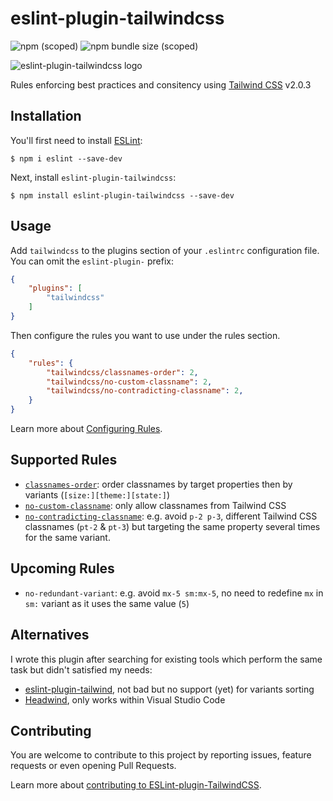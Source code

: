# eslint-plugin-tailwindcss
![npm (scoped)](https://img.shields.io/npm/v/eslint-plugin-tailwindcss?style=for-the-badge) ![npm bundle size (scoped)](https://img.shields.io/npm/l/eslint-plugin-tailwindcss?style=for-the-badge)

![eslint-plugin-tailwindcss logo](https://repository-images.githubusercontent.com/350840995/d9bbe080-9211-11eb-8148-0a9167a8b3ff)

Rules enforcing best practices and consitency using [Tailwind CSS](https://tailwindcss.com/) v2.0.3

## Installation

You'll first need to install [ESLint](http://eslint.org):

```
$ npm i eslint --save-dev
```

Next, install `eslint-plugin-tailwindcss`:

```
$ npm install eslint-plugin-tailwindcss --save-dev
```


## Usage

Add `tailwindcss` to the plugins section of your `.eslintrc` configuration file. You can omit the `eslint-plugin-` prefix:

```json
{
    "plugins": [
        "tailwindcss"
    ]
}
```


Then configure the rules you want to use under the rules section.

```json
{
    "rules": {
        "tailwindcss/classnames-order": 2,
        "tailwindcss/no-custom-classname": 2,
        "tailwindcss/no-contradicting-classname": 2,
    }
}
```

Learn more about [Configuring Rules](https://eslint.org/docs/user-guide/configuring/rules).

## Supported Rules

* [`classnames-order`](docs/rules/classnames-order.md): order classnames by target properties then by variants (`[size:][theme:][state:]`)
* [`no-custom-classname`](docs/rules/no-custom-classname.md): only allow classnames from Tailwind CSS
* [`no-contradicting-classname`](docs/rules/no-contradicting-classname.md): e.g. avoid `p-2 p-3`, different Tailwind CSS classnames (`pt-2` & `pt-3`) but targeting the same property several times for the same variant.

## Upcoming Rules

* `no-redundant-variant`: e.g. avoid `mx-5 sm:mx-5`, no need to redefine `mx` in `sm:` variant as it uses the same value (`5`)

## Alternatives

I wrote this plugin after searching for existing tools which perform the same task but didn't satisfied my needs:

* [eslint-plugin-tailwind](https://www.npmjs.com/package/eslint-plugin-tailwind), not bad but no support (yet) for variants sorting
* [Headwind](https://marketplace.visualstudio.com/items?itemName=heybourn.headwind), only works within Visual Studio Code

## Contributing

You are welcome to contribute to this project by reporting issues, feature requests or even opening Pull Requests.

Learn more about [contributing to ESLint-plugin-TailwindCSS](CONTRIBUTING.md).
